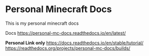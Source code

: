 # Personal Minecraft Docs

This is my personal minecraft docs

Docs
https://personal-mc-docs.readthedocs.io/en/latest/


**Personal Link only**
https://docs.readthedocs.io/en/stable/tutorial/
https://readthedocs.org/projects/personal-mc-docs/builds/